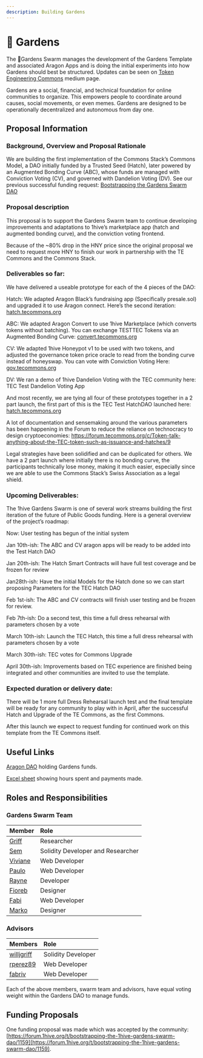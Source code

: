 ```yaml
---
description: Building Gardens
---
```


# 🌻 Gardens

The 🌻Gardens Swarm manages the development of the Gardens Template and associated Aragon Apps and is doing the initial experiments into how Gardens should best be structured. Updates can be seen on [Token Engineering Commons](https://tecommons.medium.com/) medium page.

Gardens are a social, financial, and technical foundation for online communities to organize. This empowers people to coordinate around causes, social movements, or even memes. Gardens are designed to be operationally decentralized and autonomous from day one.

## Proposal Information

### Background, Overview and Proposal Rationale

We are building the first implementation of the Commons Stack’s Commons Model, a DAO initially funded by a Trusted Seed (Hatch), later powered by an Augmented Bonding Curve (ABC), whose funds are managed with Conviction Voting (CV), and governed with Dandelion Voting (DV). See our previous successful funding request: [Bootstrapping the Gardens Swarm DAO](https://forum.1hive.org/t/bootstrapping-the-1hive-gardens-swarm-dao/1159)

### Proposal description

This proposal is to support the Gardens Swarm team to continue developing improvements and adaptations to 1hive’s marketplace app (hatch and augmented bonding curve), and the conviction voting frontend.

Because of the ~80% drop in the HNY price since the original proposal we need to request more HNY to finish our work in partnership with the TE Commons and the Commons Stack.

### Deliverables so far:

We have delivered a useable prototype for each of the 4 pieces of the DAO:

Hatch: We adapted Aragon Black’s fundraising app (Specifically presale.sol) and upgraded it to use Aragon connect. Here’s the second iteration: [hatch.tecommons.org](https://hatch.tecommons.org/)

ABC: We adapted Aragon Convert to use 1hive Marketplace (which converts tokens without batching). You can exchange TESTTEC Tokens via an Augmented Bonding Curve: [convert.tecommons.org](https://convert.tecommons.org/)

CV: We adapted 1hive Honeypot v1 to be used with two tokens, and adjusted the governance token price oracle to read from the bonding curve instead of honeyswap. You can vote with Conviction Voting Here: [gov.tecommons.org](https://gov.tecommons.org/#/)

DV: We ran a demo of 1hive Dandelion Voting with the TEC community here: TEC Test Dandelion Voting App

And most recently, we are tying all four of these prototypes together in a 2 part launch, the first part of this is the TEC Test HatchDAO launched here: [hatch.tecommons.org](https://hatch.tecommons.org/)

A lot of documentation and sensemaking around the various parameters has been happening in the Forum to reduce the reliance on technocracy to design cryptoeconomies: https://forum.tecommons.org/c/Token-talk-anything-about-the-TEC-token-such-as-issuance-and-hatches/9

Legal strategies have been solidified and can be duplicated for others. We have a 2 part launch where initially there is no bonding curve, the participants technically lose money, making it much easier, especially since we are able to use the Commons Stack’s Swiss Association as a legal shield.

### Upcoming Deliverables:

The 1hive Gardens Swarm is one of several work streams building the first iteration of the future of Public Goods funding. Here is a general overview of the project’s roadmap:

Now: User testing has begun of the initial system

Jan 10th-ish: The ABC and CV aragon apps will be ready to be added into the Test Hatch DAO

Jan 20th-ish: The Hatch Smart Contracts will have full test coverage and be frozen for review

Jan28th-ish: Have the initial Models for the Hatch done so we can start proposing Parameters for the TEC Hatch DAO

Feb 1st-ish: The ABC and CV contracts will finish user testing and be frozen for review.

Feb 7th-ish: Do a second test, this time a full dress rehearsal with parameters chosen by a vote

March 10th-ish: Launch the TEC Hatch, this time a full dress rehearsal with parameters chosen by a vote

March 30th-ish: TEC votes for Commons Upgrade

April 30th-ish: Improvements based on TEC experience are finished being integrated and other communities are invited to use the template.

### Expected duration or delivery date:

There will be 1 more full Dress Rehearsal launch test and the final template will be ready for any community to play with in April, after the successful Hatch and Upgrade of the TE Commons, as the first Commons.

After this launch we expect to request funding for continued work on this template from the TE Commons itself.

## Useful Links 

[Aragon DAO](https://aragon.1hive.org/#/gardensswarm/) holding Gardens funds.

[Excel sheet](https://docs.google.com/spreadsheets/d/1oRDecU-weSTOLv061N5O7VAJcDfU5XGqmu21ntTXOos/edit#gid=1361585578%20) showing hours spent and payments made.

## Roles and Responsibilities

### Gardens Swarm Team

| Member | Role |
| :--- | :--- |
| [Griff](https://github.com/griffgreen) | Researcher |
| [Sem](https://github.com/sembrestels) | Solidity Developer and Researcher |
| [Viviane](https://github.com/vivianedias) | Web Developer |
| [Paulo](https://github.com/pjcolombo) | Web Developer |
| [Rayne](https://github.com/anthonyoliai) | Developer |
| [Fioreb](https://forum.1hive.org/u/fioreb) | Designer |
| [Fabi](https://github.com/famole/) | Web Developer |
| [Marko](https://github.com/markoprljic) | Designer |

### Advisors

| Members | Role |
| :--- | :--- |
| [willjgriff](https://github.com/willjgriff) | Solidity Developer |
| [rperez89](https://github.com/rperez89) | Web Developer |
| [fabriv](https://github.com/fabriziovigevani) | Web Developer |

Each of the above members, swarm team and advisors, have equal voting weight within the Gardens DAO to manage funds.

## Funding Proposals

One funding proposal was made which was accepted by the community: [https://forum.1hive.org/t/bootstrapping-the-1hive-gardens-swarm-dao/1159](https://forum.1hive.org/t/bootstrapping-the-1hive-gardens-swarm-dao/1159).

